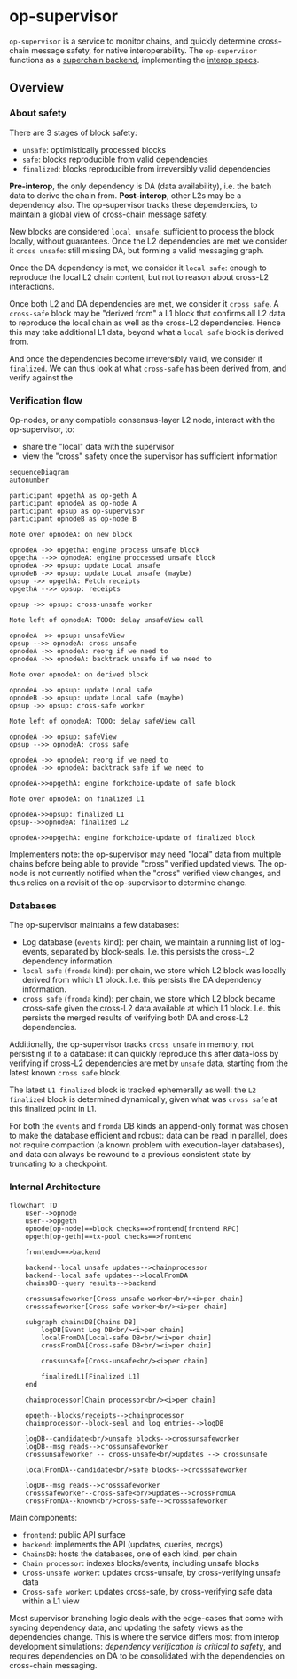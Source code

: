 # op-supervisor

`op-supervisor` is a service to monitor chains, and quickly determine
cross-chain message safety, for native interoperability.
The `op-supervisor` functions as a [superchain backend], implementing the [interop specs].

[superchain backend]: https://github.com/ethereum-optimism/design-docs/blob/main/protocol/superchain-backend.md
[interop specs]: https://github.com/ethereum-optimism/specs/tree/main/specs/interop

## Overview

### About safety

There are 3 stages of block safety:

- `unsafe`: optimistically processed blocks
- `safe`: blocks reproducible from valid dependencies
- `finalized`: blocks reproducible from irreversibly valid dependencies

**Pre-interop**, the only dependency is DA (data availability), i.e. the batch data to derive the chain from.
**Post-interop**, other L2s may be a dependency also.
The op-supervisor tracks these dependencies, to maintain a global view of cross-chain message safety.

New blocks are considered `local unsafe`: sufficient to process the block locally, without guarantees.
Once the L2 dependencies are met we consider it `cross unsafe`: still missing DA, but forming a valid messaging graph.

Once the DA dependency is met, we consider it `local safe`:
enough to reproduce the local L2 chain content, but not to reason about cross-L2 interactions.

Once both L2 and DA dependencies are met, we consider it `cross safe`.
A `cross-safe` block may be "derived from" a L1 block that confirms all L2 data to reproduce
the local chain as well as the cross-L2 dependencies.
Hence this may take additional L1 data, beyond what a `local safe` block is derived from.

And once the dependencies become irreversibly valid, we consider it `finalized`.
We can thus look at what `cross-safe` has been derived from, and verify against the

### Verification flow

Op-nodes, or any compatible consensus-layer L2 node, interact with the op-supervisor, to:

- share the "local" data with the supervisor
- view the "cross" safety once the supervisor has sufficient information

```mermaid
sequenceDiagram
autonumber

participant opgethA as op-geth A
participant opnodeA as op-node A
participant opsup as op-supervisor
participant opnodeB as op-node B

Note over opnodeA: on new block

opnodeA ->> opgethA: engine process unsafe block
opgethA -->> opnodeA: engine proccessed unsafe block
opnodeA ->> opsup: update Local unsafe
opnodeB ->> opsup: update Local unsafe (maybe)
opsup ->> opgethA: Fetch receipts
opgethA -->> opsup: receipts

opsup ->> opsup: cross-unsafe worker

Note left of opnodeA: TODO: delay unsafeView call

opnodeA ->> opsup: unsafeView
opsup -->> opnodeA: cross unsafe
opnodeA ->> opnodeA: reorg if we need to
opnodeA ->> opnodeA: backtrack unsafe if we need to

Note over opnodeA: on derived block

opnodeA ->> opsup: update Local safe
opnodeB ->> opsup: update Local safe (maybe)
opsup ->> opsup: cross-safe worker

Note left of opnodeA: TODO: delay safeView call

opnodeA ->> opsup: safeView
opsup -->> opnodeA: cross safe

opnodeA ->> opnodeA: reorg if we need to
opnodeA ->> opnodeA: backtrack safe if we need to

opnodeA->>opgethA: engine forkchoice-update of safe block

Note over opnodeA: on finalized L1

opnodeA->>opsup: finalized L1
opsup-->>opnodeA: finalized L2

opnodeA->>opgethA: engine forkchoice-update of finalized block
```

Implementers note: the op-supervisor may need "local" data
from multiple chains before being able to provide "cross" verified updated views.
The op-node is not currently notified when the "cross" verified view changes,
and thus relies on a revisit of the op-supervisor to determine change.

### Databases

The op-supervisor maintains a few databases:
- Log database (`events` kind): per chain, we maintain a running list of log-events,
  separated by block-seals.
  I.e. this persists the cross-L2 dependency information.
- `local safe` (`fromda` kind): per chain, we store which L2 block
  was locally derived from which L1 block.
  I.e. this persists the DA dependency information.
- `cross safe` (`fromda` kind): per chain, we store which L2 block
  became cross-safe given the cross-L2 data available at which L1 block.
  I.e. this persists the merged results of verifying both DA and cross-L2 dependencies.

Additionally, the op-supervisor tracks `cross unsafe` in memory, not persisting it to a database:
it can quickly reproduce this after data-loss by verifying if cross-L2 dependencies
are met by `unsafe` data, starting from the latest known `cross safe` block.

The latest `L1 finalized` block is tracked ephemerally as well:
the `L2 finalized` block is determined dynamically,
given what was `cross safe` at this finalized point in L1.

For both the `events` and `fromda` DB kinds an append-only format was chosen
to make the database efficient and robust:
data can be read in parallel, does not require compaction (a known problem with execution-layer databases),
and data can always be rewound to a previous consistent state by truncating to a checkpoint.

### Internal Architecture

```mermaid
flowchart TD
    user-->opnode
    user-->opgeth
    opnode[op-node]==block checks==>frontend[frontend RPC]
    opgeth[op-geth]==tx-pool checks==>frontend

    frontend<==>backend

    backend--local unsafe updates-->chainprocessor
    backend--local safe updates-->localFromDA
    chainsDB--query results-->backend

    crossunsafeworker[Cross unsafe worker<br/><i>per chain]
    crosssafeworker[Cross safe worker<br/><i>per chain]

    subgraph chainsDB[Chains DB]
        logDB[Event Log DB<br/><i>per chain]
        localFromDA[Local-safe DB<br/><i>per chain]
        crossFromDA[Cross-safe DB<br/><i>per chain]

        crossunsafe[Cross-unsafe<br/><i>per chain]

        finalizedL1[Finalized L1]
    end

    chainprocessor[Chain processor<br/><i>per chain]

    opgeth--blocks/receipts-->chainprocessor
    chainprocessor--block-seal and log entries-->logDB

    logDB--candidate<br/>unsafe blocks-->crossunsafeworker
    logDB--msg reads-->crossunsafeworker
    crossunsafeworker -- cross-unsafe<br/>updates --> crossunsafe

    localFromDA--candidate<br/>safe blocks-->crosssafeworker

    logDB--msg reads-->crosssafeworker
    crosssafeworker--cross-safe<br/>updates-->crossFromDA
    crossFromDA--known<br/>cross-safe-->crosssafeworker
```

Main components:
- `frontend`: public API surface
- `backend`: implements the API (updates, queries, reorgs)
- `ChainsDB`: hosts the databases, one of each kind, per chain
- `Chain processor`: indexes blocks/events, including unsafe blocks
- `Cross-unsafe worker`: updates cross-unsafe, by cross-verifying unsafe data
- `Cross-safe worker`: updates cross-safe, by cross-verifying safe data within a L1 view

Most supervisor branching logic deals with the edge-cases that come with
syncing dependency data, and updating the safety views as the dependencies change.
This is where the service differs most from interop development simulations:
*dependency verification is critical to safety*,
and requires dependencies on DA to be consolidated with the dependencies on cross-chain messaging.


